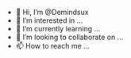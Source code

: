 - 👋 Hi, I’m @Demindsux
- 👀 I’m interested in ...
- 🌱 I’m currently learning ...
- 💞️ I’m looking to collaborate on ...
- 📫 How to reach me ...

<!---
Demindsux/Demindsux is a ✨ special ✨ repository because its `README.md` (this file) appears on your GitHub profile.
You can click the Preview link to take a look at your changes.
--->
